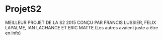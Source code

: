 # ProjetS2

MEILLEUR PROJET DE LA S2 2015
CONÇU PAR FRANCIS LUSSIER, FELIX LAPALME, IAN LACHANCE ET ERIC MATTE
(Les autres avaient juste a être en info)
